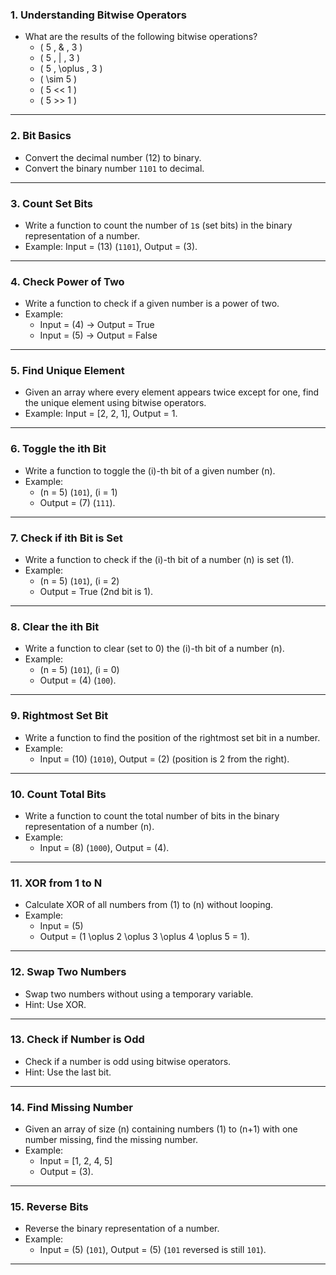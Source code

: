 
### **1. Understanding Bitwise Operators**
- What are the results of the following bitwise operations?
  - \( 5 \, \& \, 3 \)
  - \( 5 \, | \, 3 \)
  - \( 5 \, \oplus \, 3 \)
  - \( \sim 5 \)
  - \( 5 << 1 \)
  - \( 5 >> 1 \)

---

### **2. Bit Basics**
- Convert the decimal number \(12\) to binary.
- Convert the binary number `1101` to decimal.

---

### **3. Count Set Bits**
- Write a function to count the number of `1`s (set bits) in the binary representation of a number.
- Example: Input = \(13\) (`1101`), Output = \(3\).

---

### **4. Check Power of Two**
- Write a function to check if a given number is a power of two.
- Example:
  - Input = \(4\) → Output = True
  - Input = \(5\) → Output = False

---

### **5. Find Unique Element**
- Given an array where every element appears twice except for one, find the unique element using bitwise operators.
- Example: Input = [2, 2, 1], Output = 1.

---

### **6. Toggle the ith Bit**
- Write a function to toggle the \(i\)-th bit of a given number \(n\).
- Example:
  - \(n = 5\) (`101`), \(i = 1\)
  - Output = \(7\) (`111`).

---

### **7. Check if ith Bit is Set**
- Write a function to check if the \(i\)-th bit of a number \(n\) is set (1).
- Example:
  - \(n = 5\) (`101`), \(i = 2\)
  - Output = True (2nd bit is 1).

---

### **8. Clear the ith Bit**
- Write a function to clear (set to 0) the \(i\)-th bit of a number \(n\).
- Example:
  - \(n = 5\) (`101`), \(i = 0\)
  - Output = \(4\) (`100`).

---

### **9. Rightmost Set Bit**
- Write a function to find the position of the rightmost set bit in a number.
- Example:
  - Input = \(10\) (`1010`), Output = \(2\) (position is 2 from the right).

---

### **10. Count Total Bits**
- Write a function to count the total number of bits in the binary representation of a number \(n\).
- Example:
  - Input = \(8\) (`1000`), Output = \(4\).

---

### **11. XOR from 1 to N**
- Calculate XOR of all numbers from \(1\) to \(n\) without looping.
- Example:
  - Input = \(5\)
  - Output = \(1 \oplus 2 \oplus 3 \oplus 4 \oplus 5 = 1\).

---

### **12. Swap Two Numbers**
- Swap two numbers without using a temporary variable.
- Hint: Use XOR.

---

### **13. Check if Number is Odd**
- Check if a number is odd using bitwise operators.
- Hint: Use the last bit.

---

### **14. Find Missing Number**
- Given an array of size \(n\) containing numbers \(1\) to \(n+1\) with one number missing, find the missing number.
- Example:
  - Input = [1, 2, 4, 5]
  - Output = \(3\).

---

### **15. Reverse Bits**
- Reverse the binary representation of a number.
- Example:
  - Input = \(5\) (`101`), Output = \(5\) (`101` reversed is still `101`).

---

